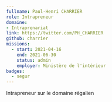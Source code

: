 ```yaml
---
fullname: Paul-Henri CHARRIER
role: Intrapreneur
domaine:
- Intraprenariat
link: https://twitter.com/PH_CHARRIER
github: charrier
missions:
  - start: 2021-04-16
    end: 2021-06-30
    status: admin
    employer: Ministère de l'intérieur
badges:
  - segur
---
```


Intrapreneur sur le domaine régalien 
